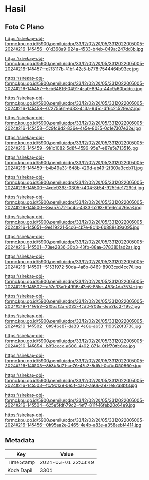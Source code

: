 # Hasil

## Foto C Plano

https://sirekap-obj-formc.kpu.go.id/5900/pemilu/pdpr/33/12/02/20/05/3312022005005-20240216-145456--01d368a9-924a-4533-b4eb-049ac247dd3b.jpg

https://sirekap-obj-formc.kpu.go.id/5900/pemilu/pdpr/33/12/02/20/05/3312022005005-20240216-145457--d7f3117b-41bf-42e5-b778-7544464b93ec.jpg

https://sirekap-obj-formc.kpu.go.id/5900/pemilu/pdpr/33/12/02/20/05/3312022005005-20240216-145457--5eb64816-0491-4ea0-894a-44c9a60bddec.jpg

https://sirekap-obj-formc.kpu.go.id/5900/pemilu/pdpr/33/12/02/20/05/3312022005005-20240216-145458--07275561-ed33-4c3a-947c-df6c2c529ea2.jpg

https://sirekap-obj-formc.kpu.go.id/5900/pemilu/pdpr/33/12/02/20/05/3312022005005-20240216-145458--529fc9d2-836e-4e5e-8085-0c1e7307e32e.jpg

https://sirekap-obj-formc.kpu.go.id/5900/pemilu/pdpr/33/12/02/20/05/3312022005005-20240216-145459--9b1c1082-5d8f-4596-95e7-e87e5a713516.jpg

https://sirekap-obj-formc.kpu.go.id/5900/pemilu/pdpr/33/12/02/20/05/3312022005005-20240216-145459--b4b49a33-648b-429d-ab49-2f300a3ccb31.jpg

https://sirekap-obj-formc.kpu.go.id/5900/pemilu/pdpr/33/12/02/20/05/3312022005005-20240216-145500--4cde9398-0305-4404-8b54-9259de17290d.jpg

https://sirekap-obj-formc.kpu.go.id/5900/pemilu/pdpr/33/12/02/20/05/3312022005005-20240216-145500--8ea57c72-bc4c-4633-b293-6fe6ecd26ea3.jpg

https://sirekap-obj-formc.kpu.go.id/5900/pemilu/pdpr/33/12/02/20/05/3312022005005-20240216-145651--9e419221-5cc6-4b7e-8c1b-6b888e39a095.jpg

https://sirekap-obj-formc.kpu.go.id/5900/pemilu/pdpr/33/12/02/20/05/3312022005005-20240216-145501--73ee2836-30b3-48fb-88aa-3783801ad2aa.jpg

https://sirekap-obj-formc.kpu.go.id/5900/pemilu/pdpr/33/12/02/20/05/3312022005005-20240216-145501--51631972-50da-4a6b-8469-8903ced4cc70.jpg

https://sirekap-obj-formc.kpu.go.id/5900/pemilu/pdpr/33/12/02/20/05/3312022005005-20240216-145502--a97e33a0-4996-43c6-85be-453c4da7574c.jpg

https://sirekap-obj-formc.kpu.go.id/5900/pemilu/pdpr/33/12/02/20/05/3312022005005-20240216-145653--2f0baf2a-d032-42d2-803e-deb3bc271957.jpg

https://sirekap-obj-formc.kpu.go.id/5900/pemilu/pdpr/33/12/02/20/05/3312022005005-20240216-145502--6894be87-da33-4e6e-ab33-1196920f3736.jpg

https://sirekap-obj-formc.kpu.go.id/5900/pemilu/pdpr/33/12/02/20/05/3312022005005-20240216-145654--b1f3ceec-a606-4492-871c-0f1f70ffe6ca.jpg

https://sirekap-obj-formc.kpu.go.id/5900/pemilu/pdpr/33/12/02/20/05/3312022005005-20240216-145503--893b3d71-ce76-47c2-8d9d-0cfbd050860e.jpg

https://sirekap-obj-formc.kpu.go.id/5900/pemilu/pdpr/33/12/02/20/05/3312022005005-20240216-145503--fc79c139-0e5f-4ae2-aa66-a971e82a8bf3.jpg

https://sirekap-obj-formc.kpu.go.id/5900/pemilu/pdpr/33/12/02/20/05/3312022005005-20240216-145504--625e5fdf-79c2-4ef7-811f-16feb20c64e9.jpg

https://sirekap-obj-formc.kpu.go.id/5900/pemilu/pdpr/33/12/02/20/05/3312022005005-20240216-145456--0b95aa2e-2465-4e4b-a82e-a358eebf4414.jpg


## Metadata

| Key        | Value               |
| ---------- | ------------------- |
| Time Stamp | 2024-03-01 22:03:49 |
| Kode Dapil | 3304                |



